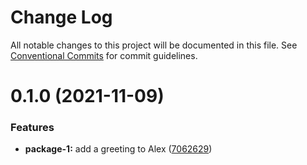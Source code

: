 # Change Log

All notable changes to this project will be documented in this file.
See [Conventional Commits](https://conventionalcommits.org) for commit guidelines.

# 0.1.0 (2021-11-09)


### Features

* **package-1:** add a greeting to Alex ([7062629](https://github.com/maeertin/lerna-test/commit/706262912aecbc7cacbf1ecf1df7ab102fb53a77))
